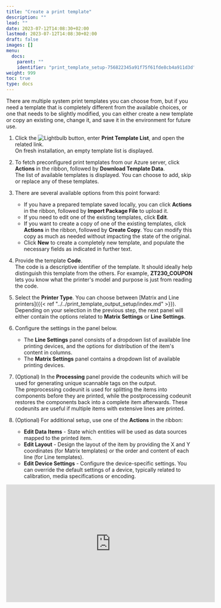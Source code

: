 ```yaml
---
title: "Create a print template"
description: ""
lead: ""
date: 2023-07-12T14:08:30+02:00
lastmod: 2023-07-12T14:08:30+02:00
draft: false
images: []
menu:
  docs:
    parent: ""
    identifier: "print_template_setup-756822345a91f75f61fde8cb4a911d3d"
weight: 999
toc: true
type: docs
---
```


There are multiple system print templates you can choose from, but if you need a template that is completely different from the available choices, or one that needs to be slightly modified, you can either create a new template or copy an existing one, change it, and save it in the environment for future use. 

1. Click the ![Lightbulb](Lightbulb_icon.PNG) button, enter **Print Template List**, and open the related link.    
   On fresh installation, an empty template list is displayed.
2. To fetch preconfigured print templates from our Azure server, click **Actions** in the ribbon, followed by **Download Template Data**.     
   The list of available templates is displayed. You can choose to add, skip or replace any of these templates.
3. There are several available options from this point forward:   
   - If you have a prepared template saved locally, you can click **Actions** in the ribbon, followed by **Import Package File** to upload it.
   - If you need to edit one of the existing templates, click **Edit**.
   - If you want to create a copy of one of the existing templates, click **Actions** in the ribbon, followed by **Create Copy**. You can modify this copy as much as needed without impacting the state of the original.
   - Click **New** to create a completely new template, and populate the necessary fields as indicated in further text. 

4. Provide the template **Code**.       
   The code is a descriptive identifier of the template. It should ideally help distinguish this template from the others. For example, **ZT230_COUPON** lets you know what the printer's model and purpose is just from reading the code.
5. Select the **Printer Type**. You can choose between [Matrix and Line printers]({{< ref "../../print_template_output_setup/index.md" >}}).      
   Depending on your selection in the previous step, the next panel will either contain the options related to **Matrix Settings** or **Line Settings**.
6. Configure the settings in the panel below.     
   - The **Line Settings** panel consists of a dropdown list of available line printing devices, and the options for distribution of the item's content in columns. 
   - The **Matrix Settings** panel contains a dropdown list of available printing devices.  
7. (Optional) In the **Processing** panel provide the codeunits which will be used for generating unique scannable tags on the output.    
   The preprocessing codeunit is used for splitting the items into components before they are printed, while the postprocessing codeunit restores the components back into a complete item afterwards. These codeunits are useful if multiple items with extensive lines are printed. 
8. (Optional) For additional setup, use one of the **Actions** in the ribbon:   
   - **Edit Data Items** - State which entities will be used as data sources mapped to the printed item. 
   - **Edit Layout** - Design the layout of the item by providing the X and Y coordinates (for Matrix templates) or the order and content of each line (for Line templates). 
   - **Edit Device Settings** - Configure the device-specific settings. You can override the default settings of a device, typically related to calibration, media specifications or encoding.

<iframe width="560" height="315" src="https://www.youtube.com/embed/VKI0MNWorPA" title="YouTube video player" frameborder="0" allow="accelerometer; autoplay; clipboard-write; encrypted-media; gyroscope; picture-in-picture; web-share" allowfullscreen></iframe>

